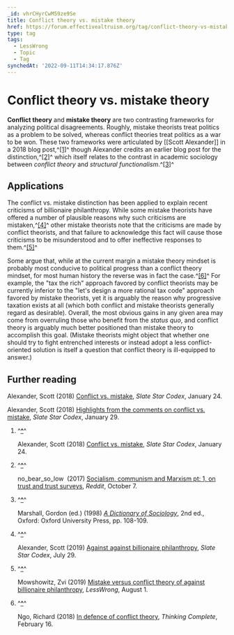 ```yaml
---
_id: vhrCHyrCwM59ze9Se
title: Conflict theory vs. mistake theory
href: https://forum.effectivealtruism.org/tag/conflict-theory-vs-mistake-theory
type: tag
tags:
  - LessWrong
  - Topic
  - Tag
synchedAt: '2022-09-11T14:34:17.876Z'
---
```

# Conflict theory vs. mistake theory

**Conflict theory** and **mistake theory** are two contrasting frameworks for analyzing political disagreements. Roughly, mistake theorists treat politics as a problem to be solved, whereas conflict theories treat politics as a war to be won. These two frameworks were articulated by [[Scott Alexander]] in a 2018 blog post,^[\[1\]](#fnrrx1o9m21n)^ though Alexander credits an earlier blog post for the distinction,^[\[2\]](#fn1my1czrbojo)^ which itself relates to the contrast in academic sociology between *conflict theory* and *structural functionalism*.^[\[3\]](#fnyr373motwa)^

Applications
------------

The conflict vs. mistake distinction has been applied to explain recent criticisms of billionaire philanthropy. While some mistake theorists have offered a number of plausible reasons why such criticisms are mistaken,^[\[4\]](#fnzvl0mu0zmhe)^ other mistake theorists note that the criticisms are made by conflict theorists, and that failure to acknowledge this fact will cause those criticisms to be misunderstood and to offer ineffective responses to them.^[\[5\]](#fnpxqb46khuue)^

Some argue that, while at the current margin a mistake theory mindset is probably most conducive to political progress than a conflict theory mindset, for most human history the reverse was in fact the case.^[\[6\]](#fnmt8y9i06ew)^ For example, the "tax the rich" approach favored by conflict theorists may be currently inferior to the "let's design a more rational tax code" approach favored by mistake theorists, yet it is arguably the reason why progressive taxation exists at all (which both conflict and mistake theorists generally regard as desirable). Overall, the most obvious gains in any given area may come from overruling those who benefit from the *status quo*, and conflict theory is arguably much better positioned than mistake theory to accomplish this goal. (Mistake theorists might object that whether one should try to fight entrenched interests or instead adopt a less conflict-oriented solution is itself a question that conflict theory is ill-equipped to answer.)

Further reading
---------------

Alexander, Scott (2018) [Conflict vs. mistake](https://slatestarcodex.com/2018/01/24/conflict-vs-mistake/), *Slate Star Codex*, January 24.

Alexander, Scott (2018) [Highlights from the comments on conflict vs. mistake](https://slatestarcodex.com/2018/01/29/highlights-from-the-comments-on-conflict-vs-mistake/), *Slate Star Codex*, January 29.

1.  ^**[^](#fnrefrrx1o9m21n)**^
    
    Alexander, Scott (2018) [Conflict vs. mistake](https://slatestarcodex.com/2018/01/24/conflict-vs-mistake/), *Slate Star Codex*, January 24.
    
2.  ^**[^](#fnref1my1czrbojo)**^
    
    no\_bear\_so_low  (2017) [Socialism, communism and Marxism pt: 1, on trust and trust surveys](https://www.reddit.com/r/slatestarcodex/comments/74vpwm/socialism_communism_and_marxism_pt_1_on_trust_and/), *Reddit*, October 7.
    
3.  ^**[^](#fnrefyr373motwa)**^
    
    Marshall, Gordon (ed.) (1998) [*A Dictionary of Sociology*](https://en.wikipedia.org/wiki/Special:BookSources/0192800817), 2nd ed., Oxford: Oxford University Press, pp. 108-109.
    
4.  ^**[^](#fnrefzvl0mu0zmhe)**^
    
    Alexander, Scott (2019) [Against against billionaire philanthropy](https://slatestarcodex.com/2019/07/29/against-against-billionaire-philanthropy/), *Slate Star Codex*, July 29.
    
5.  ^**[^](#fnrefpxqb46khuue)**^
    
    Mowshowitz, Zvi (2019) [Mistake versus conflict theory of against billionaire philanthropy](https://www.lesswrong.com/posts/k3MhrQewcHziu3PHS/mistake-versus-conflict-theory-of-against-billionaire), *LessWrong*, August 1.
    
6.  ^**[^](#fnrefmt8y9i06ew)**^
    
    Ngo, Richard (2018) [In defence of conflict theory](https://thinkingcomplete.blogspot.com/2018/02/in-defence-of-conflict-theory.html), *Thinking Complete*, February 16.